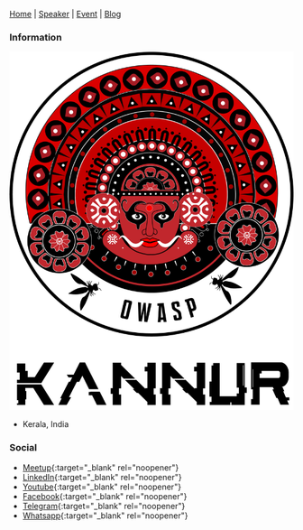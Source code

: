 [Home](https://owasp.org/www-chapter-kannur/#div-ml) | [Speaker](https://owasp.org/www-chapter-kannur/#div-speakers) | [Event](https://owasp.org/www-chapter-kannur/#div-events) | [Blog](https://owasp.org/www-chapter-kannur/#div-blogs)
### Information

![OWASP Kannur Chapter](assets/images/logo.png "OWASP Kannur Chapter")
* Kerala, India

### Social
* [Meetup](https://www.meetup.com/owasp-kannur/){:target="_blank" rel="noopener"}
* [LinkedIn](https://www.linkedin.com/company/owasp-kannur){:target="_blank" rel="noopener"}
* [Youtube](https://www.youtube.com/channel/UC7f_G_Rrhyejigmm-7pwLcw/featured){:target="_blank" rel="noopener"}
* [Facebook](https://www.facebook.com/owaspkannur){:target="_blank" rel="noopener"}
* [Telegram](https://t.me/owaspkannur){:target="_blank" rel="noopener"}
* [Whatsapp](https://t.me/owaspkannur){:target="_blank" rel="noopener"}
